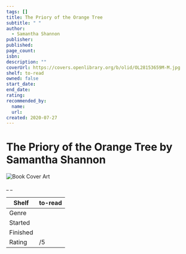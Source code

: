 ```yaml
---
tags: []
title: The Priory of the Orange Tree
subtitle: " "
author:
  - Samantha Shannon
publisher:
published:
page_count:
isbn:
description: ""
coverUrl: https://covers.openlibrary.org/b/olid/OL28153659M-M.jpg
shelf: to-read
owned: false
start_date:
end_date:
rating:
recommended_by:
  name:
  url:
created: 2020-07-27
---
```


# The Priory of the Orange Tree by Samantha Shannon

![Book Cover Art](https://covers.openlibrary.org/b/olid/OL28153659M-M.jpg)

_ _

| Shelf | to-read |
| --- | --- |
| Genre |  |
| Started |  |
| Finished |  |
| Rating | /5 |

